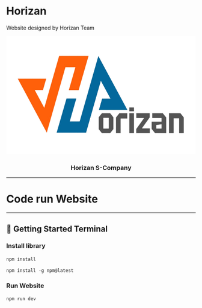 # Horizan
 Website designed by Horizan Team


<p align="center">
  <a href="" rel="noopener">
 <img width=632px height=313px src="https://github.com/TylerHoangNg/Horizan/blob/main/content/HorizanL-nobg.png" alt="Project logo"></a>
</p>

<h3 align="center">Horizan S-Company</h3>


---

# Code run Website
---
## 🏁 Getting Started <a name = "getting_started">Terminal</a>

### Install library
```
npm install
```
```
npm install -g npm@latest
```
### Run Website
```
npm run dev
```

